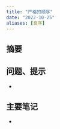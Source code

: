 ```yaml
---
title: "严格的顺序"
date: "2022-10-25"
aliases: [良序]
---
```

## 摘要


## 问题、提示
-  

## 主要笔记
-  

